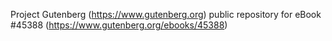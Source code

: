 Project Gutenberg (https://www.gutenberg.org) public repository for eBook #45388 (https://www.gutenberg.org/ebooks/45388)
